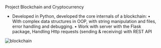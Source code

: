 Project Blockchain and Cryptocurrency 

- Developed in Python, developed the core internals of a blockchain:
•	With complex data structures in OOP, with string manipulation and files, error handling and debugging.
•	Work with server with the Flask package, Handling Http requests (sending & receiving) with REST API


![blockchain](https://user-images.githubusercontent.com/48159579/88530455-12b00f80-d00a-11ea-9c22-d2ab6bbb3a54.png)



